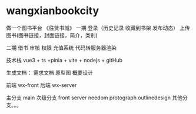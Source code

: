 # wangxianbookcity
做一个图书平台 《往贤书城》
一期
登录（历史记录 收藏到书架 发布动态） 上传图书(图书链接，封面链接，简介，类别) 

二期 
借书 审核 权限 充值系统
代码转服务器渲染

技术栈
 vue3 + ts +pinia + vite  + nodejs + gitHub
 
生成文档：
  需求文档 原型图 概要设计
  
前端 wx-front
后端 wx-server

主分支 main
次级分支 front server needom protograph outlinedesign
其他分支。。。

